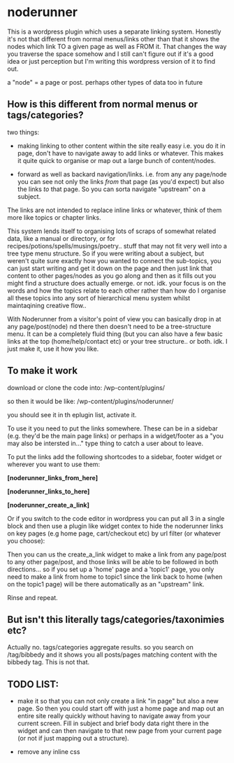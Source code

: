 # noderunner

This is a wordpress plugin which uses a separate linking system. Honestly it's not that different from normal menus/links other than that it shows the nodes which link TO a given page as well as FROM it. That changes the way you traverse the space somehow and I still can't figure out if it's a good idea or just perception but I'm writing this wordpress version of it to find out.

a "node" = a page or post. perhaps other types of data too in future


How is this different from normal menus or tags/categories?
-----------------------------------------------------------------------

two things:

- making linking to other content within the site really easy i.e. you do it in page, don't have to navigate away to add links or whatever. This makes it quite quick to organise or map out a large bunch of content/nodes.

- forward as well as backard navigation/links. i.e. from any any page/node you can see not only the links *from* that page (as you'd expect) but also the links *to* that page. So you can sorta navigate "upstream" on a subject.

The links are not intended to replace inline links or whatever, think of them more like topics or chapter links.

This system lends itself to organising lots of scraps of somewhat related data, like a manual or directory, or for recipes/potions/spells/musings/poetry.. stuff that may not fit very well into a tree type menu structure. So if you were writing about a subject, but weren't quite sure exactly how you wanted to connect the sub-topics, you can just start writing and get it down on the page and then just link that content to other pages/nodes as you go along and then as it fills out you might find a structure does actually emerge. or not. idk. your focus is on the words and how the topics relate to each other rather than how do I organise all these topics into any sort of hierarchical menu system whilst maintaqining creative flow.. 

With Noderunner from a visitor's point of view you can basically drop in at any page/post(node) nd there then doesn't need to be a tree-structure menu. It can be a completely fluid thing (but you can also have a few basic links at the top (home/help/contact etc) or your tree structure.. or both. idk. I just make it, use it how you like.



To make it work
----------------------------------------------------------------------------

download or clone the code into: /wp-content/plugins/ 

so then it would be like: /wp-content/plugins/noderunner/

you should see it in th eplugin list, activate it.

To use it you need to put the links somewhere. These can be in a sidebar (e.g. they'd be the main page links) or perhaps in a widget/footer as a "you may also be intersted in..." type thing to catch a user about to leave.

To put the links add the following shortcodes to a sidebar, footer widget or wherever you want to use them:

**[noderunner_links_from_here]**

**[noderunner_links_to_here]**

**[noderunner_create_a_link]**

Or if you switch to the code editor in wordpress you can put all 3 in a single block and then use a plugin like widget contex to hide the noderunner links on key pages (e.g home page, cart/checkout etc) by url filter (or whatever you choose):

Then you can us the create_a_link widget to make a link from any page/post to any other page/post, and those links will be able to be followed in both directions... so if you set up a 'home' page and a 'topic1' page, you only need to make a link from home to topic1 since the link back to home (when on the topic1 page) will be there automatically as an "upstream" link.

Rinse and repeat.




But isn't this literally tags/categories/taxonimies etc?
--------------------------------------------------------------------

Actually no. tags/categories aggregate results. so you search on /tag/bibbedy and it shows you all posts/pages matching content with the bibbedy tag. This is not that. 



TODO LIST:
------------------------------------------------------------------------

- make it so that you can not only create a link "in page" but also a new page. So then you could start off with just a home page and map out an entire site really quickly without having to navigate away from your current screen. Fill in subject and brief body data right there in the widget and can then navigate to that new page from your current page (or not if just mapping out a structure).

- remove any inline css


